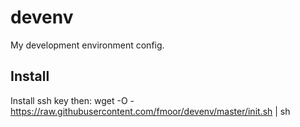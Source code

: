 # devenv
My development environment config.

## Install
Install ssh key then:
wget -O - https://raw.githubusercontent.com/fmoor/devenv/master/init.sh | sh
